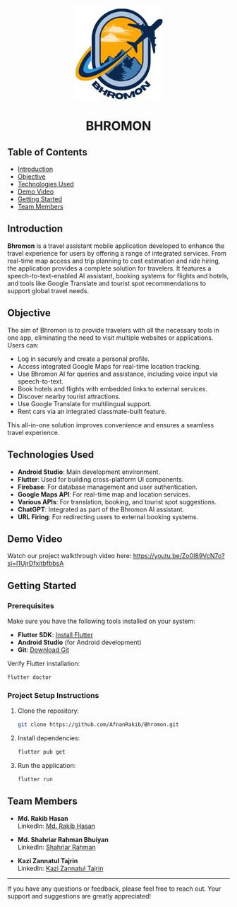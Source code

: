 <div align="center">

  <img src="assets/app_icon.png" alt="logo" width="200" height="auto" />
  <h1>BHROMON</h1>
  
</div>  

## Table of Contents
- [Introduction](#introduction)
- [Objective](#objective)
- [Technologies Used](#technologies-used)
- [Demo Video](#demo-video)
- [Getting Started](#getting-started)
- [Team Members](#team-members)

## Introduction  
**Bhromon** is a travel assistant mobile application developed to enhance the travel experience for users by offering a range of integrated services. From real-time map access and trip planning to cost estimation and ride hiring, the application provides a complete solution for travelers. It features a speech-to-text-enabled AI assistant, booking systems for flights and hotels, and tools like Google Translate and tourist spot recommendations to support global travel needs.

## Objective  
The aim of Bhromon is to provide travelers with all the necessary tools in one app, eliminating the need to visit multiple websites or applications. Users can:
- Log in securely and create a personal profile.
- Access integrated Google Maps for real-time location tracking.
- Use Bhromon AI for queries and assistance, including voice input via speech-to-text.
- Book hotels and flights with embedded links to external services.
- Discover nearby tourist attractions.
- Use Google Translate for multilingual support.
- Rent cars via an integrated classmate-built feature.

This all-in-one solution improves convenience and ensures a seamless travel experience.

## Technologies Used  
- **Android Studio**: Main development environment.  
- **Flutter**: Used for building cross-platform UI components.  
- **Firebase**: For database management and user authentication.  
- **Google Maps API**: For real-time map and location services.  
- **Various APIs**: For translation, booking, and tourist spot suggestions.  
- **ChatGPT**: Integrated as part of the Bhromon AI assistant.  
- **URL Firing**: For redirecting users to external booking systems.

## Demo Video  

Watch our project walkthrough video here: https://youtu.be/Zo0I89VcN7o?si=I1UjrDfxitbfbbsA

## Getting Started

### Prerequisites
Make sure you have the following tools installed on your system:
- **Flutter SDK**: [Install Flutter](https://docs.flutter.dev/get-started/install)
- **Android Studio** (for Android development)
- **Git**: [Download Git](https://git-scm.com/)

Verify Flutter installation:
```sh
flutter doctor
```

### Project Setup Instructions
1. Clone the repository:
   ```bash
   git clone https://github.com/AfnanRakib/Bhromon.git
   ```
2. Install dependencies:
   ```bash
   flutter pub get
   ```
3. Run the application:
   ```bash
   flutter run
   ```

## Team Members  
- **Md. Rakib Hasan**   
  LinkedIn: [Md. Rakib Hasan](https://www.linkedin.com/in/afnanhasanrakib)  

- **Md. Shahriar Rahman Bhuiyan**   
  LinkedIn: [Shahriar Rahman](https://www.linkedin.com/in/shahriar-rahman-3893012a8/)  

- **Kazi Zannatul Tajrin**   
  LinkedIn: [Kazi Zannatul Tajrin](https://www.linkedin.com/in/kazi-zannatul-tajrin-76b835256/)  

---

If you have any questions or feedback, please feel free to reach out. Your support and suggestions are greatly appreciated!
